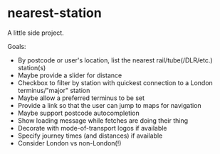 # nearest-station

A little side project.

Goals:

- By postcode or user's location, list the nearest rail/tube(/DLR/etc.) station(s)
- Maybe provide a slider for distance
- Checkbox to filter by station with quickest connection to a London terminus/"major" station
- Maybe allow a preferred terminus to be set
- Provide a link so that the user can jump to maps for navigation
- Maybe support postcode autocompletion
- Show loading message while fetches are doing their thing
- Decorate with mode-of-transport logos if available
- Specify journey times (and distances) if available
- Consider London vs non-London(!)

